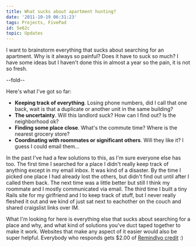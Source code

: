```yaml
---
title: What sucks about apartment hunting?
date: '2011-10-19 06:31:23'
tags: Projects, FivePad
id: 5e62c
topic: Updates
---
```


I want to brainstorm everything that sucks about searching for an apartment. Why is it always so painful? Does it have to suck so much? I have some ideas but I haven't done this in almost a year so the pain, it is not so fresh.

--fold--

Here's what I've got so far:

* __Keeping track of everything__. Losing phone numbers, did I call that one back, wait is that a duplicate or another unit in the same building?
* __The uncertainty__. Will this landlord suck? How can I find out? Is the neighborhood ok?
* __Finding some place close__. What's the commute time? Where is the nearest grocery store?
* __Coordinating with roommates or significant others__. Will they like it? I guess I could email them...
 
In the past I've had a few solutions to this, as I'm sure everyone else has too. The first time I searched for a place I didn't really keep track of anything except in my email inbox. It was kind of a disaster. By the time I picked one place I had already lost the others, but didn't find out until after I called them back. The next time was a little better but still I think my roommate and I mostly communicated via email. The third time I built a tiny Rails site for my girlfriend and I to keep track of stuff, but I never really fleshed it out and we kind of just sat next to eachother on the couch and shared craigslist links over IM.

What I'm looking for here is everything else that sucks about searching for a place and why, and what kind of solutions you've duct taped together to make it work. Websites that make any aspect of it easier would also be super helpful. Everybody who responds gets $2.00 of [Remindlyo credit](https://www.remindlyo.com) :)
